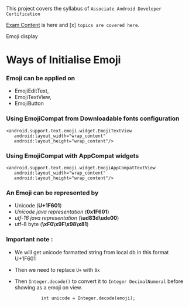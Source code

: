 This project covers the syllabus of `Associate Android Developer Certification`

[Exam Content](https://developers.google.com/training/certification/associate-android-developer/#exam-content) is here and [x] `topics are covered here`.

Emoji display

# Ways of Initialise Emoji

### Emoji can be applied on 

- EmojiEditText, 
- EmojiTextView, 
- EmojiButton   

### Using EmojiCompat from Downloadable fonts configuration

    <android.support.text.emoji.widget.EmojiTextView
       android:layout_width="wrap_content"
       android:layout_height="wrap_content"/>
       
       

### Using EmojiCompat with AppCompat widgets

    <android.support.text.emoji.widget.EmojiAppCompatTextView
       android:layout_width="wrap_content"
       android:layout_height="wrap_content"/>
       
       
    


### An Emoji can be represented by 

- Unicode                             (**U+1F601**)
- *Unicode java representation*       (**0x1F601**)
- *utf-16 java representation*        (**\ud83d\ude00**)
- utf-8 byte                          (**\xF0\x9F\x98\x81**)



### Important note :  

- We will get unicode formatted string from local db in this format U+1F601
- Then we need to replace `U+` with `0x`
- Then `Integer.decode()` to convert it to `Integer DecimalNumeral` before showing as a emoji on view.

                int unicode = Integer.decode(emoji);



